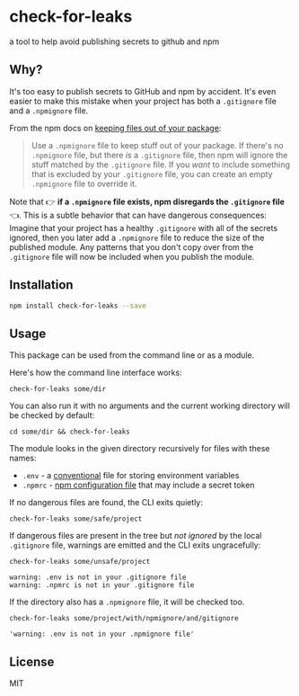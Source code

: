 # check-for-leaks 

a tool to help avoid publishing secrets to github and npm

## Why?

It's too easy to publish secrets to GitHub and npm by accident.
It's even easier to make this mistake when your project
has both a `.gitignore` file and a `.npmignore` file.

From the npm docs on [keeping files out of your package](https://docs.npmjs.com/misc/developers#keeping-files-out-of-your-package):

> Use a `.npmignore` file to keep stuff out of your package.  If there's
no `.npmignore` file, but there *is* a `.gitignore` file, then npm will
ignore the stuff matched by the `.gitignore` file.  If you *want* to
include something that is excluded by your `.gitignore` file, you can
create an empty `.npmignore` file to override it.

Note that 👉 **if a `.npmignore` file exists, npm disregards the `.gitignore` file** 👈. This is a subtle behavior that can have dangerous
consequences: Imagine that your project has a healthy `.gitignore` with
all of the secrets ignored, then you later add a `.npmignore` file to reduce the size of the published module. Any patterns that you don't
copy over from the `.gitignore` file will now be included when you publish the module.

## Installation

```sh
npm install check-for-leaks --save
```

## Usage

This package can be used from the command line or as a module.

Here's how the command line interface works:

```
check-for-leaks some/dir
```

You can also run it with no arguments and the current working directory 
will be checked by default:

```
cd some/dir && check-for-leaks
```

The module looks in the given directory recursively for files with these names:

- `.env` - a [conventional](https://encrypted.google.com/search?hl=en&q=.env%20file) file for storing environment variables
- `.npmrc` - [npm configuration file](https://docs.npmjs.com/files/npmrc) that may include a secret token

If no dangerous files are found, the CLI exits quietly:

```
check-for-leaks some/safe/project
```

If dangerous files are present in the tree but *not ignored* by the local
`.gitignore` file, warnings are emitted and the CLI exits ungracefully:

```
check-for-leaks some/unsafe/project

warning: .env is not in your .gitignore file
warning: .npmrc is not in your .gitignore file
```

If the directory also has a `.npmignore` file, it will be
checked too.

```
check-for-leaks some/project/with/npmignore/and/gitignore

'warning: .env is not in your .npmignore file'
```

## License

MIT
